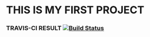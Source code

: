 # THIS IS MY FIRST PROJECT
### TRAVIS-CI RESULT [![Build Status](https://travis-ci.org/quangvision/laravel58.svg?branch=master)](https://travis-ci.org/quangvision/laravel58)
